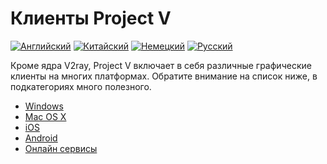 # Клиенты Project V

[![Английский](../resources/english.svg)](https://www.v2ray.com/en/ui_client/index.html) [![Китайский](../resources/chinese.svg)](https://www.v2ray.com/ui_client/index.html) [![Немецкий](../resources/german.svg)](https://www.v2ray.com/de/ui_client/index.html) [![Русский](../resources/russian.svg)](https://www.v2ray.com/ru/ui_client/index.html)

Кроме ядра V2ray, Project V включает в себя различные графические клиенты на многих платформах. Обратите внимание на список ниже, в подкатегориях много полезного.

* [Windows](windows.md)
* [Mac OS X](osx.md)
* [iOS](ios.md)
* [Android](android.md)
* [Онлайн сервисы](ui_client/service.md)